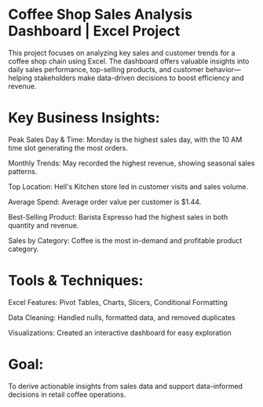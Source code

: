 # Coffee Shop Sales Analysis Dashboard | Excel Project
This project focuses on analyzing key sales and customer trends for a coffee shop chain using Excel. The dashboard offers valuable insights into daily sales performance, top-selling products, and customer behavior—helping stakeholders make data-driven decisions to boost efficiency and revenue.

# Key Business Insights:
 Peak Sales Day & Time:
Monday is the highest sales day, with the 10 AM time slot generating the most orders.

 Monthly Trends:
May recorded the highest revenue, showing seasonal sales patterns.

 Top Location:
Hell's Kitchen store led in customer visits and sales volume.

 Average Spend:
Average order value per customer is $1.44.

 Best-Selling Product:
Barista Espresso had the highest sales in both quantity and revenue.

 Sales by Category:
Coffee is the most in-demand and profitable product category.

# Tools & Techniques:
Excel Features: Pivot Tables, Charts, Slicers, Conditional Formatting

Data Cleaning: Handled nulls, formatted data, and removed duplicates

Visualizations: Created an interactive dashboard for easy exploration

# Goal:
To derive actionable insights from sales data and support data-informed decisions in retail coffee operations.
